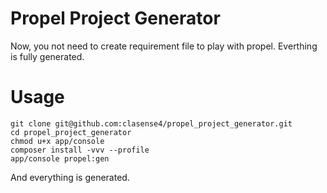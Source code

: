 # Propel Project Generator

Now, you not need to create requirement file to play with propel. Everthing is fully generated.

# Usage

    git clone git@github.com:clasense4/propel_project_generator.git
    cd propel_project_generator
    chmod u+x app/console
    composer install -vvv --profile
    app/console propel:gen

And everything is generated.
